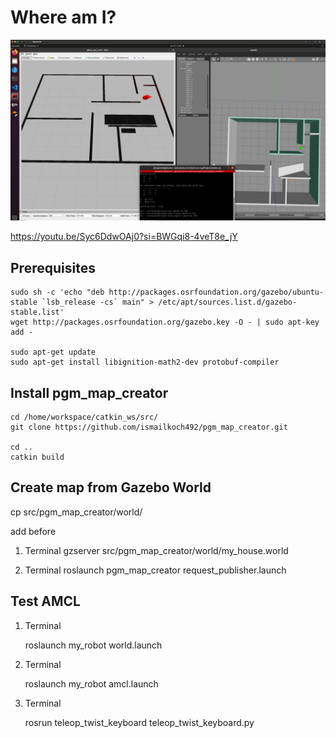# Where am I?

![where-am-i-amcl.png](where-am-i-amcl.png)

https://youtu.be/Syc6DdwOAj0?si=BWGqi8-4veT8e_jY

## Prerequisites

    sudo sh -c 'echo "deb http://packages.osrfoundation.org/gazebo/ubuntu-stable `lsb_release -cs` main" > /etc/apt/sources.list.d/gazebo-stable.list'
    wget http://packages.osrfoundation.org/gazebo.key -O - | sudo apt-key add -

    sudo apt-get update
    sudo apt-get install libignition-math2-dev protobuf-compiler


## Install pgm_map_creator

    cd /home/workspace/catkin_ws/src/
    git clone https://github.com/ismailkoch492/pgm_map_creator.git

    cd ..
    catkin build

## Create map from Gazebo World

cp <YOUR GAZEBO WORLD FILE> src/pgm_map_creator/world/<YOUR GAZEBO WORLD FILE>

add <plugin filename="libcollision_map_creator.so" name="collision_map_creator"/> before </world>

1. Terminal
gzserver src/pgm_map_creator/world/my_house.world 

2. Terminal
roslaunch pgm_map_creator request_publisher.launch

## Test AMCL
1. Terminal

    roslaunch my_robot world.launch

2. Terminal

    roslaunch my_robot amcl.launch

3. Terminal

    rosrun teleop_twist_keyboard teleop_twist_keyboard.py

